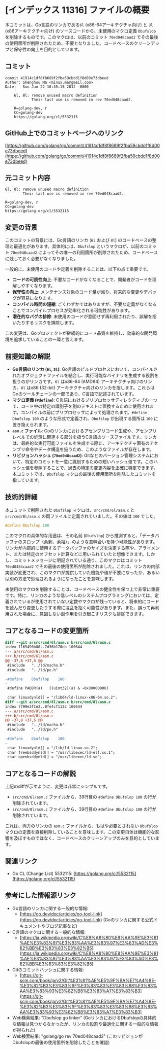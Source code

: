 # [インデックス 11316] ファイルの概要

本コミットは、Go言語のリンカである`6l` (x86-64アーキテクチャ向け) と `8l` (x86アーキテクチャ向け) のソースコードから、未使用のマクロ定義 `Dbufslop` を削除するものです。このマクロは、以前のコミット `70ed048caad2` でその最後の使用箇所が削除されたため、不要となりました。コードベースのクリーンアップと保守性の向上を目的としています。

## コミット

```
commit 41914c1df8f8689f2fba59cbdd1f8d00e73dbeed
Author: Shenghou Ma <minux.ma@gmail.com>
Date:   Sun Jan 22 10:35:15 2012 -0800

    6l, 8l: remove unused macro definition
            Their last use is removed in rev 70ed048caad2.
    
    R=golang-dev, r
    CC=golang-dev
    https://golang.org/cl/5532115
```

## GitHub上でのコミットページへのリンク

[https://github.com/golang/go/commit/41914c1df8f8689f2fba59cbdd1f8d00e73dbeed](https://github.com/golang/go/commit/41914c1df8f8689f2fba59cbdd1f8d00e73dbeed)

## 元コミット内容

```
6l, 8l: remove unused macro definition
        Their last use is removed in rev 70ed048caad2.

R=golang-dev, r
CC=golang-dev
https://golang.org/cl/5532115
```

## 変更の背景

このコミットの背景には、Go言語のリンカ (`6l` および `8l`) のコードベースの整理と最適化があります。具体的には、`Dbufslop` というマクロが、以前のコミット `70ed048caad2` によってその唯一の利用箇所が削除されたため、コードベースに残しておく必要がなくなりました。

一般的に、未使用のコードや定義を削除することは、以下の点で重要です。
*   **コードの可読性向上**: 不要なコードがなくなることで、開発者がコードを理解しやすくなります。
*   **保守性の向上**: メンテナンス対象のコード量が減り、将来的な変更やデバッグが容易になります。
*   **コンパイル時間の短縮**: ごくわずかではありますが、不要な定義がなくなることでコンパイルプロセスが効率化される可能性があります。
*   **潜在的なバグの排除**: 未使用のコードが意図せず再利用されたり、誤解を招いたりするリスクを排除します。

この変更は、Goプロジェクトが継続的にコード品質を維持し、効率的な開発環境を追求していることの一環と言えます。

## 前提知識の解説

*   **Go言語のリンカ (`6l`, `8l`)**:
    Go言語のビルドプロセスにおいて、コンパイルされたオブジェクトファイルを結合し、実行可能なバイナリを生成する役割を担うのがリンカです。`6l` はx86-64 (AMD64) アーキテクチャ向けのリンカ、`8l` はx86 (32-bit) アーキテクチャ向けのリンカを指します。これらはGoのツールチェーンの一部であり、C言語で記述されています。
*   **マクロ定義 (`#define`)**:
    C言語におけるプリプロセッサディレクティブの一つで、コード中の特定の識別子を別のテキストに置換するために使用されます。コンパイルの前にプリプロセッサによって処理されます。`#define Dbufslop 100` のような形式で定義され、`Dbufslop` が出現する箇所は `100` に置き換えられます。
*   **`asm.c` ファイル**:
    Goのリンカにおけるアセンブリコード生成や、アセンブリレベルでの処理に関連する部分を扱うC言語のソースファイルです。リンカは、最終的な実行可能ファイルを生成する際に、アーキテクチャ固有のアセンブリ命令やデータ構造を扱うため、このようなファイルが存在します。
*   **リビジョンハッシュ (`70ed048caad2`)**:
    Gitなどのバージョン管理システムにおいて、特定のコミットを一意に識別するための短いハッシュ値です。このハッシュ値を参照することで、過去の特定の変更内容を正確に特定できます。本コミットでは、`Dbufslop` マクロの最後の使用箇所を削除したコミットを指しています。

## 技術的詳細

本コミットで削除された `Dbufslop` マクロは、`src/cmd/6l/asm.c` と `src/cmd/8l/asm.c` の両ファイルに定義されていました。その値は `100` でした。

```c
#define Dbufslop 100
```

このマクロの具体的な用途は、その名前 (`Dbufslop`) から推測すると、「データバッファのスロップ（余剰、余裕）」のような意味合いを持つ可能性があります。リンカが内部的に使用するデータバッファのサイズを決定する際や、アライメント、または特定のオフセット計算などに用いられていたと想像できます。しかし、コミットメッセージに明記されている通り、このマクロはコミット `70ed0484caad2` でその最後の使用箇所が削除されました。これは、リンカの内部実装が変更され、このマクロが提供していた機能や値が不要になったか、あるいは別の方法で処理されるようになったことを意味します。

未使用のマクロを削除することは、コードベースの健全性を保つ上で非常に重要です。特に、リンカのような低レベルのシステムプログラミングにおいては、定義されているが使用されていない定数やマクロが残っていると、将来的にコードを読んだり変更したりする際に混乱を招く可能性があります。また、誤って再利用された場合に、意図しない副作用を引き起こすリスクも排除できます。

## コアとなるコードの変更箇所

```diff
diff --git a/src/cmd/6l/asm.c b/src/cmd/6l/asm.c
index 1169490b80..7d36b170eb 100644
--- a/src/cmd/6l/asm.c
+++ b/src/cmd/6l/asm.c
@@ -37,8 +37,6 @@
 #include	"../ld/macho.h"
 #include	"../ld/pe.h"
 
-#define	Dbufslop	100
-
 #define PADDR(a)	((uint32)(a) & ~0x80000000)
 
 char linuxdynld[] = "/lib64/ld-linux-x86-64.so.2";
diff --git a/src/cmd/8l/asm.c b/src/cmd/8l/asm.c
index 7799e3f1e2..0fe4cf1123 100644
--- a/src/cmd/8l/asm.c
+++ b/src/cmd/8l/asm.c
@@ -37,8 +37,6 @@
 #include	"../ld/macho.h"
 #include	"../ld/pe.h"
 
-#define	Dbufslop	100
-
 char linuxdynld[] = "/lib/ld-linux.so.2";
 char freebsddynld[] = "/usr/libexec/ld-elf.so.1";
 char openbsddynld[] = "/usr/libexec/ld.so";
```

## コアとなるコードの解説

上記のdiffが示すように、変更は非常にシンプルです。
*   `src/cmd/6l/asm.c` ファイルから、39行目の `#define Dbufslop 100` の行が削除されています。
*   `src/cmd/8l/asm.c` ファイルから、39行目の `#define Dbufslop 100` の行が削除されています。

これは、両方のリンカの `asm.c` ファイルから、もはや必要とされない `Dbufslop` マクロの定義を直接削除していることを意味します。この変更自体は機能的な影響を及ぼすものではなく、コードベースのクリーンアップのみを目的としています。

## 関連リンク

*   Go CL (Change List) 5532115: [https://golang.org/cl/5532115](https://golang.org/cl/5532115)

## 参考にした情報源リンク

*   Go言語のリンカに関する一般的な情報:
    *   [https://go.dev/doc/articles/go-tool-link](https://go.dev/doc/articles/go-tool-link) (Goのリンカに関する公式ドキュメントやブログ記事など)
*   C言語のマクロに関する一般的な情報:
    *   [https://ja.wikipedia.org/wiki/C%E8%A8%80%E8%AA%9E%E3%81%AE%E3%83%97%E3%83%AA%E3%83%97%E3%83%AD%E3%82%BB%E3%83%83%E3%82%B5](https://ja.wikipedia.org/wiki/C%E8%A8%80%E8%AA%9E%E3%81%AE%E3%83%97%E3%83%AA%E3%83%97%E3%83%AD%E3%82%BB%E3%83%83%E3%82%B5)
*   Gitのコミットハッシュに関する情報:
    *   [https://git-scm.com/book/ja/v2/Git%E3%81%AE%E5%9F%BA%E7%A4%8E-%E3%82%B3%E3%83%9F%E3%83%83%E3%83%88%E3%83%AA%E3%83%93%E3%82%B8%E3%83%A7%E3%83%B3](https://git-scm.com/book/ja/v2/Git%E3%81%AE%E5%9F%BA%E7%A4%8E-%E3%82%B3%E3%83%9F%E3%83%83%E3%83%88%E3%83%AA%E3%83%93%E3%82%B8%E3%83%A7%E3%83%B3)
*   Web検索結果: "Dbufslop go linker" (GoリンカにおけるDbufslopの具体的な情報は見つからなかったが、リンカの役割や最適化に関する一般的な情報が得られた)
*   Web検索結果: "golang/go rev 70ed048caad2" (このリビジョンがDbufslopの最後の使用箇所を削除したことを確認)

